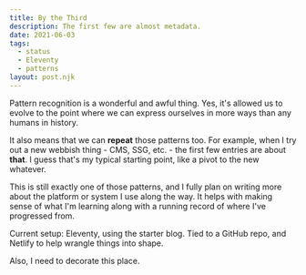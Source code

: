 ```yaml
---
title: By the Third
description: The first few are almost metadata.
date: 2021-06-03
tags:
  - status
  - Eleventy
  - patterns
layout: post.njk
---
```

Pattern recognition is a wonderful and awful thing. Yes, it's allowed us to evolve to the point where we can express ourselves in more ways than any humans in history.

It also means that we can __repeat__ those patterns too. For example, when I try out a new webbish thing - CMS, SSG, etc. - the first few entries are about __that__. I guess that's my typical starting point, like a pivot to the new whatever.

This is still exactly one of those patterns, and I fully plan on writing more about the platform or system I use along the way. It helps with making sense of what I'm learning along with a running record of where I've progressed from.

Current setup: Eleventy, using the starter blog. Tied to a GitHub repo, and Netlify to help wrangle things into shape.

Also, I need to decorate this place.
